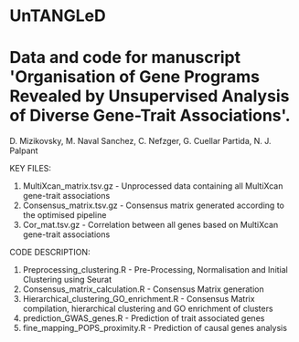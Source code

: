 # UnTANGLeD
# Data and code for manuscript 'Organisation of Gene Programs Revealed by Unsupervised Analysis of Diverse Gene-Trait Associations'.
   D. Mizikovsky, M. Naval Sanchez, C. Nefzger, G. Cuellar Partida, N. J. Palpant

KEY FILES: 

1. MultiXcan_matrix.tsv.gz - Unprocessed data containing all MultiXcan gene-trait associations 
2. Consensus_matrix.tsv.gz - Consensus matrix generated according to the optimised pipeline 
3. Cor_mat.tsv.gz - Correlation between all genes based on MultiXcan gene-trait associations

CODE DESCRIPTION:

1. Preprocessing_clustering.R - Pre-Processing, Normalisation and Initial Clustering using Seurat 
2. Consensus_matrix_calculation.R - Consensus Matrix generation
3. Hierarchical_clustering_GO_enrichment.R - Consensus Matrix compilation, hierarchical clustering and GO enrichment of clusters
4. prediction_GWAS_genes.R - Prediction of trait associated genes 
5. fine_mapping_POPS_proximity.R - Prediction of causal genes analysis
